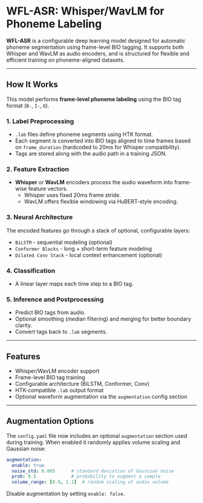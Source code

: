 # WFL-ASR: Whisper/WavLM for Phoneme Labeling

**WFL-ASR** is a configurable deep learning model designed for automatic phoneme segmentation using frame-level BIO tagging. It supports both Whisper and WavLM as audio encoders, and is structured for flexible and efficient training on phoneme-aligned datasets.

---

## How It Works

This model performs **frame-level phoneme labeling** using the BIO tag format (`B-`, `I-`, `O`).

### 1. Label Preprocessing
- `.lab` files define phoneme segments using HTK format.
- Each segment is converted into BIO tags aligned to time frames based on `frame_duration` (hardcoded to 20ms for Whisper compatibility).
- Tags are stored along with the audio path in a training JSON.

### 2. Feature Extraction
- **Whisper** or **WavLM** encoders process the audio waveform into frame-wise feature vectors.
  - Whisper uses fixed 20ms frame stride.
  - WavLM offers flexible windowing via HuBERT-style encoding.

### 3. Neural Architecture
The encoded features go through a stack of optional, configurable layers:

- `BiLSTM` - sequential modeling (optional)
- `Conformer Blocks` - long + short-term feature modeling
- `Dilated Conv Stack` - local context enhancement (optional)

### 4. Classification
- A linear layer maps each time step to a BIO tag.

### 5. Inference and Postprocessing
- Predict BIO tags from audio.
- Optional smoothing (median filtering) and merging for better boundary clarity.
- Convert tags back to `.lab` segments.

---

## Features

- Whisper/WavLM encoder support
- Frame-level BIO tag training
- Configurable architecture (BiLSTM, Conformer, Conv)
- HTK-compatible `.lab` output format
- Optional waveform augmentation via the `augmentation` config section

---

## Augmentation Options

The `config.yaml` file now includes an optional `augmentation` section used during training. When enabled it randomly applies volume scaling and Gaussian noise:

```yaml
augmentation:
  enable: true
  noise_std: 0.005      # standard deviation of Gaussian noise
  prob: 0.5             # probability to augment a sample
  volume_range: [0.9, 1.1]  # random scaling of audio volume
```

Disable augmentation by setting `enable: false`.
